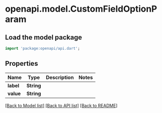 # openapi.model.CustomFieldOptionParam

## Load the model package
```dart
import 'package:openapi/api.dart';
```

## Properties
Name | Type | Description | Notes
------------ | ------------- | ------------- | -------------
**label** | **String** |  | 
**value** | **String** |  | 

[[Back to Model list]](../README.md#documentation-for-models) [[Back to API list]](../README.md#documentation-for-api-endpoints) [[Back to README]](../README.md)


